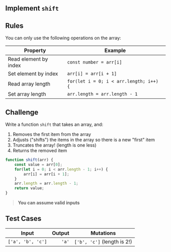Implement `shift`
---

## Rules

You can only use the following operations on the array:

Property | Example
---|---
Read element by index | `const number = arr[i]`
Set element by index | `arr[i] = arr[i + 1]`
Read array length | `for(let i = 0; i < arr.length; i++) {`
Set array length | `arr.length = arr.length - 1`

## Challenge

Write a function `shift` that takes an array, and:
1. Removes the first item from the array 
1. Adjusts ("shifts") the items in the array so there is a new "first" item
1. Truncates the array! (length is one less)
1. Returns the removed item

```js
function shift(arr) {
    const value = arr[0];
    for(let i = 0; i < arr.length - 1; i++) {
        arr[i] = arr[i + 1];
    }
    arr.length = arr.length - 1;
    return value;
}
```

> **You can assume valid inputs**

## Test Cases

Input | Output | Mutations
---|---:|---
`['a', 'b', 'c']` | `'a'` | `['b', 'c']` (length is 2!)
